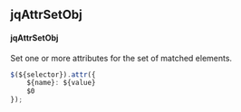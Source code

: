 ## jqAttrSetObj
#### jqAttrSetObj
Set one or more attributes for the set of matched elements.
```javascript
$(${selector}).attr({
	${name}: ${value}
	$0
});
```